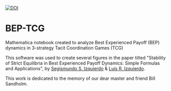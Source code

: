[![DOI](https://zenodo.org/badge/DOI/10.5281/zenodo.6975573.svg)](https://doi.org/10.5281/zenodo.6975573)

# BEP-TCG
Mathematica notebook created to analyze Best Experienced Payoff (BEP) dynamics in 3-strategy Tacit Coordination Games (TCG)

This software was used to create several figures in the paper titled "Stability of Strict Equilibria in Best Experienced Payoff Dynamics: Simple Formulas and Applications", by [Segismundo S. Izquierdo](http://www.segis.izqui.org) & [Luis R. Izquierdo](http://www.luis.izqui.org). 

This work is dedicated to the memory of our dear master and friend Bill Sandholm.
